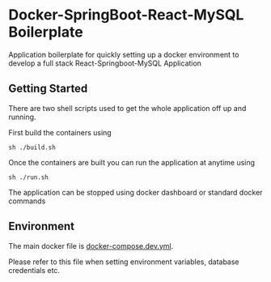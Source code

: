 # Docker-SpringBoot-React-MySQL Boilerplate
Application boilerplate for quickly setting up a docker environment to develop a full stack React-Springboot-MySQL Application

## Getting Started 

There are two shell scripts used to get the whole application off up and running.

First build the containers using

```
sh ./build.sh
```

Once the containers are built you can run the application at anytime using

```
sh ./run.sh
```

The application can be stopped using docker dashboard or standard docker commands

## Environment 

The main docker file is [docker-compose.dev.yml](docker/docker-compose.dev.yml). 

Please refer to this file when setting environment variables, database credentials etc.
